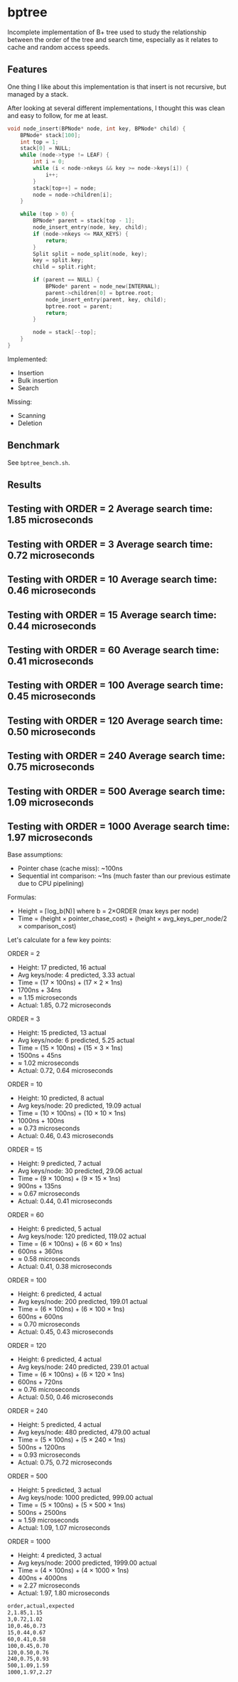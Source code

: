 # bptree

Incomplete implementation of B+ tree used to study 
the relationship between the order of the tree and search time,
especially as it relates to cache and random access speeds.

## Features

One thing I like about this implementation is that
insert is not recursive, but managed by a stack.

After looking at several different implementations,
I thought this was clean and easy to follow, for me at least. 

```c
void node_insert(BPNode* node, int key, BPNode* child) {
    BPNode* stack[100];
    int top = 1;
    stack[0] = NULL;
    while (node->type != LEAF) {
        int i = 0;
        while (i < node->nkeys && key >= node->keys[i]) {
            i++;
        }
        stack[top++] = node;
        node = node->children[i];
    }

    while (top > 0) {
        BPNode* parent = stack[top - 1];
        node_insert_entry(node, key, child);
        if (node->nkeys <= MAX_KEYS) {
            return;
        }
        Split split = node_split(node, key);
        key = split.key;
        child = split.right;

        if (parent == NULL) {
            BPNode* parent = node_new(INTERNAL);
            parent->children[0] = bptree.root;
            node_insert_entry(parent, key, child);
            bptree.root = parent;
            return;
        }

        node = stack[--top];
    }
}
```

Implemented:
- Insertion
- Bulk insertion
- Search

Missing:
- Scanning
- Deletion


## Benchmark

See `bptree_bench.sh`.

## Results

Testing with ORDER = 2
Average search time: 1.85 microseconds
----------------------------------------
Testing with ORDER = 3
Average search time: 0.72 microseconds
----------------------------------------
Testing with ORDER = 10
Average search time: 0.46 microseconds
----------------------------------------
Testing with ORDER = 15
Average search time: 0.44 microseconds
----------------------------------------
Testing with ORDER = 60
Average search time: 0.41 microseconds
----------------------------------------
Testing with ORDER = 100
Average search time: 0.45 microseconds
----------------------------------------
Testing with ORDER = 120
Average search time: 0.50 microseconds
----------------------------------------
Testing with ORDER = 240
Average search time: 0.75 microseconds
----------------------------------------
Testing with ORDER = 500
Average search time: 1.09 microseconds
----------------------------------------
Testing with ORDER = 1000
Average search time: 1.97 microseconds
----------------------------------------


Base assumptions:
- Pointer chase (cache miss): ~100ns
- Sequential int comparison: ~1ns (much faster than our previous estimate due to CPU pipelining)

Formulas:
- Height = ⌈log_b(N)⌉ where b = 2×ORDER (max keys per node)
- Time = (height × pointer_chase_cost) + (height × avg_keys_per_node/2 × comparison_cost)

Let's calculate for a few key points:

ORDER = 2
- Height: 17 predicted, 16 actual
- Avg keys/node: 4 predicted, 3.33 actual
- Time = (17 × 100ns) + (17 × 2 × 1ns)
- 1700ns + 34ns
- ≈ 1.15 microseconds
- Actual: 1.85, 0.72 microseconds

ORDER = 3
- Height: 15 predicted, 13 actual
- Avg keys/node: 6 predicted, 5.25 actual
- Time = (15 × 100ns) + (15 × 3 × 1ns)
- 1500ns + 45ns
- ≈ 1.02 microseconds
- Actual: 0.72, 0.64 microseconds

ORDER = 10
- Height: 10 predicted, 8 actual
- Avg keys/node: 20 predicted, 19.09 actual
- Time = (10 × 100ns) + (10 × 10 × 1ns)
- 1000ns + 100ns
- ≈ 0.73 microseconds
- Actual: 0.46, 0.43 microseconds

ORDER = 15
- Height: 9 predicted, 7 actual
- Avg keys/node: 30 predicted, 29.06 actual
- Time = (9 × 100ns) + (9 × 15 × 1ns)
- 900ns + 135ns
- ≈ 0.67 microseconds
- Actual: 0.44, 0.41 microseconds

ORDER = 60
- Height: 6 predicted, 5 actual
- Avg keys/node: 120 predicted, 119.02 actual
- Time = (6 × 100ns) + (6 × 60 × 1ns)
- 600ns + 360ns
- ≈ 0.58 microseconds
- Actual: 0.41, 0.38 microseconds

ORDER = 100
- Height: 6 predicted, 4 actual
- Avg keys/node: 200 predicted, 199.01 actual
- Time = (6 × 100ns) + (6 × 100 × 1ns)
- 600ns + 600ns
- ≈ 0.70 microseconds
- Actual: 0.45, 0.43 microseconds

ORDER = 120
- Height: 6 predicted, 4 actual
- Avg keys/node: 240 predicted, 239.01 actual
- Time = (6 × 100ns) + (6 × 120 × 1ns)
- 600ns + 720ns
- ≈ 0.76 microseconds
- Actual: 0.50, 0.46 microseconds

ORDER = 240
- Height: 5 predicted, 4 actual
- Avg keys/node: 480 predicted, 479.00 actual
- Time = (5 × 100ns) + (5 × 240 × 1ns)
- 500ns + 1200ns
- ≈ 0.93 microseconds
- Actual: 0.75, 0.72 microseconds

ORDER = 500
- Height: 5 predicted, 3 actual
- Avg keys/node: 1000 predicted, 999.00 actual
- Time = (5 × 100ns) + (5 × 500 × 1ns)
- 500ns + 2500ns
- ≈ 1.59 microseconds
- Actual: 1.09, 1.07 microseconds

ORDER = 1000
- Height: 4 predicted, 3 actual
- Avg keys/node: 2000 predicted, 1999.00 actual
- Time = (4 × 100ns) + (4 × 1000 × 1ns)
- 400ns + 4000ns
- ≈ 2.27 microseconds
- Actual: 1.97, 1.80 microseconds

```bash
order,actual,expected
2,1.85,1.15
3,0.72,1.02
10,0.46,0.73
15,0.44,0.67
60,0.41,0.58
100,0.45,0.70
120,0.50,0.76
240,0.75,0.93
500,1.09,1.59
1000,1.97,2.27
```

